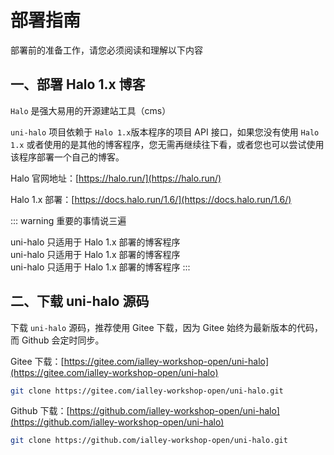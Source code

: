 # 部署指南

部署前的准备工作，请您必须阅读和理解以下内容

## 一、部署 Halo 1.x 博客

`Halo` 是强大易用的开源建站工具（cms）

`uni-halo` 项目依赖于 `Halo 1.x`版本程序的项目 API 接口，如果您没有使用 `Halo 1.x` 或者使用的是其他的博客程序，您无需再继续往下看，或者您也可以尝试使用该程序部署一个自己的博客。

Halo 官网地址：[https://halo.run/](https://halo.run/)

Halo 1.x 部署：[https://docs.halo.run/1.6/](https://docs.halo.run/1.6/)

::: warning 重要的事情说三遍

uni-halo 只适用于 Halo 1.x 部署的博客程序
<br/>
uni-halo 只适用于 Halo 1.x 部署的博客程序
<br/>
uni-halo 只适用于 Halo 1.x 部署的博客程序
:::

## 二、下载 uni-halo 源码

下载 `uni-halo` 源码，推荐使用 Gitee 下载，因为 Gitee 始终为最新版本的代码，而 Github 会定时同步。

Gitee 下载：[https://gitee.com/ialley-workshop-open/uni-halo](https://gitee.com/ialley-workshop-open/uni-halo)

```bash
git clone https://gitee.com/ialley-workshop-open/uni-halo.git
```

Github 下载：[https://github.com/ialley-workshop-open/uni-halo](https://github.com/ialley-workshop-open/uni-halo)

```bash
git clone https://github.com/ialley-workshop-open/uni-halo.git
```
